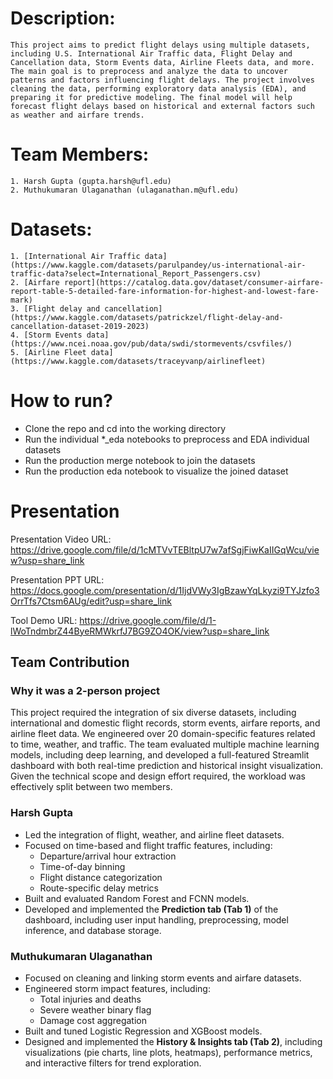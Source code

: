 # Description:
    This project aims to predict flight delays using multiple datasets, including U.S. International Air Traffic data, Flight Delay and Cancellation data, Storm Events data, Airline Fleets data, and more. The main goal is to preprocess and analyze the data to uncover patterns and factors influencing flight delays. The project involves cleaning the data, performing exploratory data analysis (EDA), and preparing it for predictive modeling. The final model will help forecast flight delays based on historical and external factors such as weather and airfare trends.


# Team Members:
    1. Harsh Gupta (gupta.harsh@ufl.edu)
    2. Muthukumaran Ulaganathan (ulaganathan.m@ufl.edu)

# Datasets:
    1. [International Air Traffic data](https://www.kaggle.com/datasets/parulpandey/us-international-air-traffic-data?select=International_Report_Passengers.csv)
    2. [Airfare report](https://catalog.data.gov/dataset/consumer-airfare-report-table-5-detailed-fare-information-for-highest-and-lowest-fare-mark)
    3. [Flight delay and cancellation](https://www.kaggle.com/datasets/patrickzel/flight-delay-and-cancellation-dataset-2019-2023)
    4. [Storm Events data](https://www.ncei.noaa.gov/pub/data/swdi/stormevents/csvfiles/)
    5. [Airline Fleet data](https://www.kaggle.com/datasets/traceyvanp/airlinefleet)

# How to run?

- Clone the repo and cd into the working directory
- Run the individual *_eda notebooks to preprocess and EDA individual datasets
- Run the production merge notebook to join the datasets
- Run the production eda notebook to visualize the joined dataset

# Presentation

Presentation Video URL: https://drive.google.com/file/d/1cMTVvTEBltpU7w7afSgjFiwKaIIGqWcu/view?usp=share_link

Presentation PPT URL: https://docs.google.com/presentation/d/1IjdVWy3IgBzawYqLkyzi9TYJzfo3OrrTfs7Ctsm6AUg/edit?usp=share_link

Tool Demo URL: https://drive.google.com/file/d/1-lWoTndmbrZ44ByeRMWkrfJ7BG9ZO4OK/view?usp=share_link

## Team Contribution

### Why it was a 2-person project

This project required the integration of six diverse datasets, including international and domestic flight records, storm events, airfare reports, and airline fleet data. We engineered over 20 domain-specific features related to time, weather, and traffic. The team evaluated multiple machine learning models, including deep learning, and developed a full-featured Streamlit dashboard with both real-time prediction and historical insight visualization. Given the technical scope and design effort required, the workload was effectively split between two members.

### Harsh Gupta

- Led the integration of flight, weather, and airline fleet datasets.
- Focused on time-based and flight traffic features, including:
  - Departure/arrival hour extraction
  - Time-of-day binning
  - Flight distance categorization
  - Route-specific delay metrics
- Built and evaluated Random Forest and FCNN models.
- Developed and implemented the **Prediction tab (Tab 1)** of the dashboard, including user input handling, preprocessing, model inference, and database storage.

### Muthukumaran Ulaganathan

- Focused on cleaning and linking storm events and airfare datasets.
- Engineered storm impact features, including:
  - Total injuries and deaths
  - Severe weather binary flag
  - Damage cost aggregation
- Built and tuned Logistic Regression and XGBoost models.
- Designed and implemented the **History & Insights tab (Tab 2)**, including visualizations (pie charts, line plots, heatmaps), performance metrics, and interactive filters for trend exploration.
